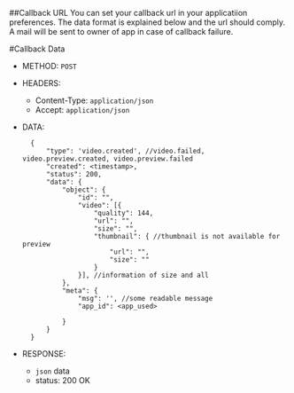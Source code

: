 ##Callback URL
You can set your callback url in your applicatiion preferences. The data format is explained below
and the url should comply. A mail will be sent to owner of app in case of callback failure.

#Callback Data
- METHOD: `POST`
- HEADERS:
    - Content-Type: `application/json`
    - Accept: `application/json`
- DATA:
    
        {
            "type": 'video.created', //video.failed, video.preview.created, video.preview.failed 
            "created": <timestamp>,
            "status": 200,
            "data": {
                "object": {
                    "id": "",
                    "video": [{
                        "quality": 144,
                        "url": "",
                        "size": "",
                        "thumbnail": { //thumbnail is not available for preview
                            "url": "",
                            "size": ""
                        }
                    }], //information of size and all
                },
                "meta": {
                    "msg": '', //some readable message
                    "app_id": <app_used>
                    
                }
            }
        }
- RESPONSE:
    - `json` data
    - status: 200 OK
